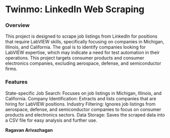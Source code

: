 # Twinmo: LinkedIn Web Scraping

### Overview
This project is designed to scrape job listings from LinkedIn for positions that require LabVIEW skills, specifically focusing on companies in Michigan, Illinois, and California. The goal is to identify companies looking for LabVIEW expertise, which may indicate a need for test automation in their operations. This project targets consumer products and consumer electronics companies, excluding aerospace, defense, and semiconductor firms.

### Features
State-specific Job Search: Focuses on job listings in Michigan, Illinois, and California.
Company Identification: Extracts and lists companies that are hiring for LabVIEW positions.
Industry Filtering: Ignores job listings from aerospace, defense, and semiconductor companies to focus on consumer products and electronics sectors.
Data Storage: Saves the scraped data into a CSV file for easy analysis and further use.

**Ragavan Arivazhagan**
